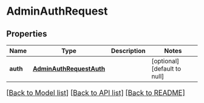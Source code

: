 # AdminAuthRequest

## Properties
Name | Type | Description | Notes
------------ | ------------- | ------------- | -------------
**auth** | [**AdminAuthRequestAuth**](AdminAuthRequestAuth.md) |  | [optional] [default to null]

[[Back to Model list]](../README.md#documentation-for-models) [[Back to API list]](../README.md#documentation-for-api-endpoints) [[Back to README]](../README.md)

<style>
     p, ul, ol, li { font-size: 18px !important;}
</style>


